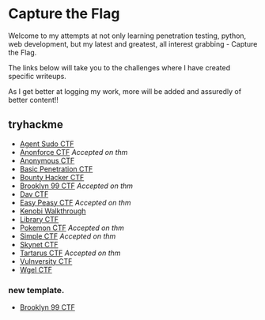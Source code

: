 # Capture the Flag

Welcome to my attempts at not only learning penetration testing, python, web development, but my latest and greatest, all interest grabbing - Capture the Flag.

The links below will take you to the challenges  where I have created specific writeups.

As I get better at logging my work, more will be added and assuredly of better content!!

<script src="https://tryhackme.com/badge/65208"></script>

## tryhackme
* [Agent Sudo CTF](/tryhackme/agentsudoctf.md)
* [Anonforce CTF](/tryhackme/anonforce.md) *Accepted on thm*
* [Anonymous CTF](/tryhackme/anonymous.md)
* [Basic Penetration CTF](/tryhackme/basic_pentesting.md)
* [Bounty Hacker CTF](/tryhackme/bounty_hacker.md)
* [Brooklyn 99 CTF](/tryhackme/brooklyn99.md) *Accepted on thm*
* [Dav CTF](/tryhackme/dav.md)
* [Easy Peasy CTF](/tryhackme/easy_peasy.md) *Accepted on thm*
* [Kenobi Walkthrough](/tryhackme/kenobi.md)
* [Library CTF](/tryhackme/library.md)
* [Pokemon CTF](/tryhackme/pokemon.md) *Accepted on thm*
* [Simple CTF](/tryhackme/simpleCTF.md) *Accepted on thm*
* [Skynet CTF](/tryhackme/skynet.md)
* [Tartarus CTF](/tryhackme/tartarus.md) *Accepted on thm*
* [Vulnversity CTF](/tryhackme/vulnversity.md)
* [Wgel CTF](/tryhackme/wgelCTF.md)

### new template.
* [Brooklyn 99 CTF](/tryhackme/additional/nine-nine.md)
